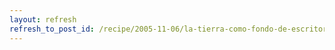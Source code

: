 ```yaml
---
layout: refresh
refresh_to_post_id: /recipe/2005-11-06/la-tierra-como-fondo-de-escritorio-en-gnome-con-xplanet
---
```

